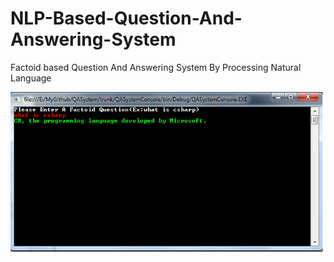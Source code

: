 # NLP-Based-Question-And-Answering-System
Factoid based Question And Answering System By Processing Natural Language

![Demo Console](https://github.com/sunilpottumuttu/NLP-Based-Question-And-Answering-System/blob/master/Docs/img1.png)